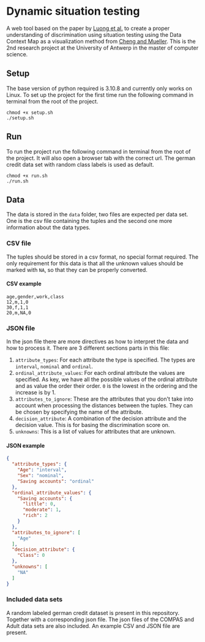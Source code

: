 # Dynamic situation testing

A web tool based on the paper
by [Luong et al.](https://dl.acm.org/doi/pdf/10.1145/2020408.2020488)
to create a proper understanding of discrimination using situation testing using
the Data Context Map as a visualization method
from [Cheng and Mueller](https://doi.org/10.1109/TVCG.2015.2467552).
This is the 2nd research project at the University of Antwerp in the master of
computer science.

## Setup

The base version of python required is 3.10.8 and currently only works on Linux.
To set up the project for the first time run the following command in terminal
from the root of the project.

```shell
chmod +x setup.sh
./setup.sh
```

## Run

To run the project run the following command in terminal from the root of the
project. It will also open a browser tab with the correct url. The german credit
data set with random class labels is used as default.

```shell
chmod +x run.sh
./run.sh
```

## Data

The data is stored in the `data` folder, two files are expected per data set.
One is the csv file containing the tuples and the second one more information
about the data types.

### CSV file

The tuples should be stored in a csv format, no special format required. The
only requirement for this data is that all the unknown values should be marked
with `NA`, so that they can be properly converted.

#### CSV example

```csv
age,gender,work,class
12,m,1,0
30,f,1,1
20,m,NA,0
```

### JSON file

In the json file there are more directives as how to interpret the data and how
to process it. There are 3 different
sections parts in this file:

1. `attribute_types`: For each attribute the type is specified. The types
   are `interval`, `nominal` and `ordinal`.
2. `ordinal_attribute_values`: For each ordinal attribute the values are
   specified. As key, we have all the possible values of the ordinal attribute
   and as value the order their order. `0` is the lowest in the ordering and the
   increase is by 1.
3. `attributes_to_ignore`: These are the attributes that you don't take into
   account when processing the distances between the tuples. They can be chosen
   by specifying the name of the attribute.
4. `decision_attribute`: A combination of the decision attribute and the
   decision value. This is for basing the discrimination score on.
5. `unknowns`: This is a list of values for attributes that are unknown.

#### JSON example

```json
{
  "attribute_types": {
    "Age": "interval",
    "Sex": "nominal",
    "Saving accounts": "ordinal"
  },
  "ordinal_attribute_values": {
    "Saving accounts": {
      "little": 0,
      "moderate": 1,
      "rich": 2
    }
  },
  "attributes_to_ignore": [
    "Age"
  ],
  "decision_attribute": {
    "Class": 0
  },
  "unknowns": [
    "NA"
  ]
}
```

### Included data sets
A random labeled german credit dataset is present in this repository. Together
with a corresponding json file. The json files of the COMPAS and Adult data sets
are also included. An example CSV and JSON file are present.
